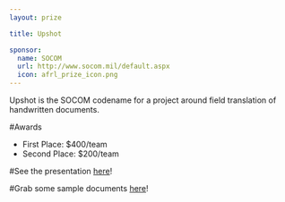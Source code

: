 ```yaml
---
layout: prize 

title: Upshot 

sponsor:
  name: SOCOM 
  url: http://www.socom.mil/default.aspx
  icon: afrl_prize_icon.png
---
```

Upshot is the SOCOM codename for a project around field translation of handwritten documents.

#Awards

* First Place: $400/team
* Second Place: $200/team

#See the presentation [here](../../assets/files/Upshot.pdf)!

#Grab some sample documents [here](https://s3.amazonaws.com/labhack-resources/Upshot/TranslationFiles.zip)!
